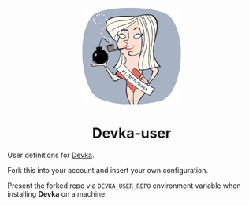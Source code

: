 <p align="center">
  <img src="https://github.com/formalism-labs/devka/raw/main/docs/devka.png" alt="Logo" />
</p>

<h1 align="center">Devka-user</h1>

User definitions for [Devka](https://github.com/formalism-labs/devka).

Fork this into your account and insert your own configuration.

Present the forked repo via `DEVKA_USER_REPO` environment variable when installing **Devka** on a machine.

